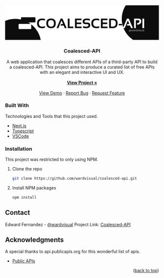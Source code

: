 <div id="top"></div>

<!-- [![Contributors][contributors-shield]][contributors-url]
[![Forks][forks-shield]][forks-url]
[![Stargazers][stars-shield]][stars-url]
[![Issues][issues-shield]][issues-url]
[![MIT License][license-shield]][license-url]
[![LinkedIn][linkedin-shield]][linkedin-url] -->

<!-- PROJECT LOGO -->
<br />
<div align="center">
  <a href="https://github.com/wardvisual/coalesced-api">
    <img src="./public/assets/coalesced_api.svg" alt="banner">
  </a>

  <h3 align="center">Coalesced-API</h3>

  <p align="center">
  A web application that coalesces different APIs of a third-party API to build a coalesced-API. This project aims to produce a curated list of free APIs with an elegant and interactive UI and UX.
    <br />
    <br />
    <a href="https://github.com/wardvisual/coalesced-api"><strong>View Project »</strong></a>
    <br />
    <br />
    <a href="https://github.com/wardvisual/coalesced-api">View Demo</a>
    ·
    <a href="https://github.com/wardvisual/coalesced-api/issues">Report Bug</a>
    ·
    <a href="https://github.com/wardvisual/coalesced-api/issues">Request Feature</a>
  </p>
</div>

### Built With

Technologies and Tools that this project used.

- [Next.js](https://nextjs.org/)
- [Typescript](https://www.typescriptlang.org/)
- [VSCode](https://code.visualstudio.com/)

<!-- INSTALLATION -->

### Installation

This project was restricted to only using NPM.

1. Clone the repo

   ```sh
   git clone https://github.com/wardvisual/coalesced-api.git
   ```

2. Install NPM packages

   ```sh
   npm install
   ```

<!-- CONTACT -->

## Contact

Edward Fernandez - [@wardvisual](https://twitter.com/wardvisual)
Project Link: [Coalesced-API](https://github.com/wardvisual/coalesced-api)

<!-- ACKNOWLEDGMENTS -->

## Acknowledgments

A special thanks to api.publicapis.org for this wonderful list of apis.

- [Public APIs](https://api.publicapis.org)

<p align="right">(<a href="#top">back to top</a>)</p>
